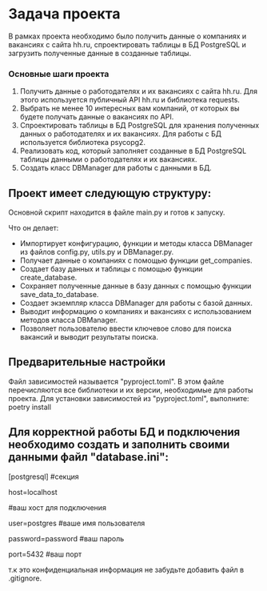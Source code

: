 # Задача проекта
В рамках проекта необходимо было получить данные о компаниях и вакансиях с сайта hh.ru, спроектировать таблицы в БД PostgreSQL и загрузить полученные данные в созданные таблицы.

### Основные шаги проекта
1. Получить данные о работодателях и их вакансиях с сайта hh.ru. Для этого используется публичный API hh.ru и библиотека requests.
2. Выбрать не менее 10 интересных вам компаний, от которых вы будете получать данные о вакансиях по API.
3. Спроектировать таблицы в БД PostgreSQL для хранения полученных данных о работодателях и их вакансиях. Для работы с БД используется библиотека psycopg2.
4. Реализовать код, который заполняет созданные в БД PostgreSQL таблицы данными о работодателях и их вакансиях.
5. Создать класс DBManager для работы с данными в БД.

## Проект имеет следующую структуру:
Основной скрипт находится в файле main.py и готов к запуску. 

Что он делает:
- Импортирует конфигурацию, функции и методы класса DBManager из файлов config.py, utils.py и DBManager.py.
- Получает данные о компаниях с помощью функции get_companies.
- Создает базу данных и таблицы с помощью функции create_database.
- Сохраняет полученные данные в базу данных с помощью функции save_data_to_database.
- Создает экземпляр класса DBManager для работы с базой данных.
- Выводит информацию о компаниях и вакансиях с использованием методов класса DBManager.
- Позволяет пользователю ввести ключевое слово для поиска вакансий и выводит результаты поиска.

## Предварительные настройки
Файл зависимостей называется "pyproject.toml". В этом файле перечисляются все библиотеки и их версии, необходимые для работы проекта. Для установки зависимостей из "pyproject.toml", выполните:
poetry install

## Для корректной работы БД и подключения необходимо создать и заполнить своими данными файл "database.ini":
[postgresql] #секция 

host=localhost

#ваш хост для подключения

user=postgres #ваше имя пользователя

password=password #ваш пароль

port=5432 #ваш порт

т.к это конфиденциальная информация не забудьте добавить файл в .gitignore.